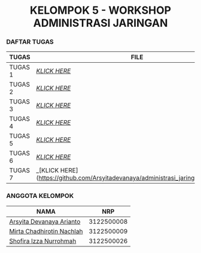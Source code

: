 <h1 align="center"> KELOMPOK 5 - WORKSHOP ADMINISTRASI JARINGAN </h1>

### DAFTAR TUGAS 
| TUGAS | FILE |
| ------| -----|
| TUGAS 1 |  _[KLICK HERE](https://github.com/Arsyitadevanaya/administrasi_jaringan_kelompok5/tree/main/Tugas_1)_ |
| TUGAS 2 |  _[KLICK HERE](https://github.com/Arsyitadevanaya/administrasi_jaringan_kelompok5/tree/main/Tugas_2)_ |
| TUGAS 3 |  _[KLICK HERE](https://github.com/Arsyitadevanaya/administrasi_jaringan_kelompok5/tree/main/Tugas_3)_ |
| TUGAS 4 |  _[KLICK HERE](https://github.com/Arsyitadevanaya/administrasi_jaringan_kelompok5/tree/main/Tugas_4)_ |
| TUGAS 5 |  _[KLICK HERE](https://github.com/Arsyitadevanaya/administrasi_jaringan_kelompok5/tree/main/Tugas_5)_ |
| TUGAS 6 |  _[KLICK HERE](https://github.com/Arsyitadevanaya/administrasi_jaringan_kelompok5/tree/main/Tugas_6)_ |
| TUGAS 7 |  _[KLICK HERE](https://github.com/Arsyitadevanaya/administrasi_jaringan_kelompok5/



### ANGGOTA KELOMPOK
| NAMA                          | NRP       |
| ----------------------------- | --------- |
| [Arsyita Devanaya Arianto](http://github.com/Arsyitadevanaya)         | 3122500008 |
| [Mirta Chadhirotin Nachlah](http://github.com/mirtacn) | 3122500009 |
| [Shofira Izza Nurrohmah](http://github.com/shofiraya)  | 3122500026 |